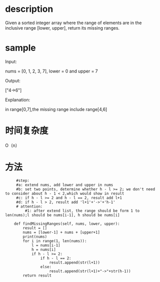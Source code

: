 # description

Given a sorted integer array where the range of elements are in the inclusive range [lower, upper], return its missing ranges.

# sample
 
Input:

nums = [0, 1, 2, 3, 7], lower = 0 and upper = 7

Output:

["4->6"]

Explanation:

in range[0,7],the missing range include range[4,6]
# 时间复杂度
O（n）
# 方法
         #step:
         #a: extend nums, add lower and upper in nums
         #b: set two points, determine whether h - l >= 2; we don't need to consider about h - 1 < 2,which would show in result
         #c: if h - l >= 2 and h - l == 2, result add l+1
         #d: if h - l > 2, result add 'l+1'+'->'+'h-1'
         # attention:
             #1: after extend list, the range should be form 1 to len(nums);l should be nums[i-1], h should be nums[i]


```
    def findMissingRanges(self, nums, lower, upper):
        result = []
        nums = [lower-1] + nums + [upper+1]
        print(nums)
        for i in range(1, len(nums)):
            l = nums[i-1]
            h = nums[i]
            if h - l >= 2:
                if h - l == 2:
                    result.append(str(l+1))
                else:
                    result.append(str(l+1)+"->"+str(h-1))
        return result
```
